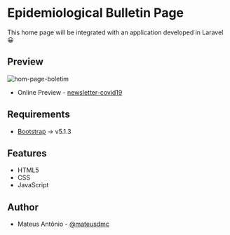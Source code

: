 # Epidemiological Bulletin Page
This home page will be integrated with an application developed in Laravel :grinning:

## Preview
![hom-page-boletim](https://user-images.githubusercontent.com/61219090/136707968-811fc7b4-20d8-4f98-9b70-a5d087caff31.png)
- Online Preview - [newsletter-covid19](https://newsletter-covid19.herokuapp.com/)

## Requirements
- [Bootstrap](https://getbootstrap.com/) -> v5.1.3

## Features
- HTML5
- CSS
- JavaScript

## Author
- Mateus Antônio - [@mateusdmc](https://www.linkedin.com/in/mateus-ant%C3%B4nio-206a06179/)
